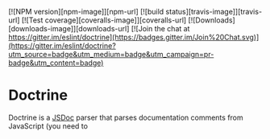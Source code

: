 [![NPM version][npm-image]][npm-url]
[![build status][travis-image]][travis-url]
[![Test coverage][coveralls-image]][coveralls-url]
[![Downloads][downloads-image]][downloads-url]
[![Join the chat at https://gitter.im/eslint/doctrine](https://badges.gitter.im/Join%20Chat.svg)](https://gitter.im/eslint/doctrine?utm_source=badge&utm_medium=badge&utm_campaign=pr-badge&utm_content=badge)

# Doctrine

Doctrine is a [JSDoc](http://usejsdoc.org) parser that parses documentation comments from JavaScript (you need to